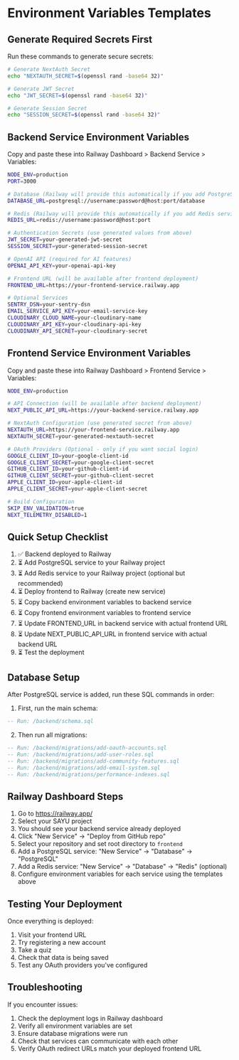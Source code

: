 # Environment Variables Templates

## Generate Required Secrets First

Run these commands to generate secure secrets:

```bash
# Generate NextAuth Secret
echo "NEXTAUTH_SECRET=$(openssl rand -base64 32)"

# Generate JWT Secret  
echo "JWT_SECRET=$(openssl rand -base64 32)"

# Generate Session Secret
echo "SESSION_SECRET=$(openssl rand -base64 32)"
```

## Backend Service Environment Variables

Copy and paste these into Railway Dashboard > Backend Service > Variables:

```bash
NODE_ENV=production
PORT=3000

# Database (Railway will provide this automatically if you add PostgreSQL service)
DATABASE_URL=postgresql://username:password@host:port/database

# Redis (Railway will provide this automatically if you add Redis service)
REDIS_URL=redis://username:password@host:port

# Authentication Secrets (use generated values from above)
JWT_SECRET=your-generated-jwt-secret
SESSION_SECRET=your-generated-session-secret

# OpenAI API (required for AI features)
OPENAI_API_KEY=your-openai-api-key

# Frontend URL (will be available after frontend deployment)
FRONTEND_URL=https://your-frontend-service.railway.app

# Optional Services
SENTRY_DSN=your-sentry-dsn
EMAIL_SERVICE_API_KEY=your-email-service-key
CLOUDINARY_CLOUD_NAME=your-cloudinary-name
CLOUDINARY_API_KEY=your-cloudinary-api-key
CLOUDINARY_API_SECRET=your-cloudinary-secret
```

## Frontend Service Environment Variables

Copy and paste these into Railway Dashboard > Frontend Service > Variables:

```bash
NODE_ENV=production

# API Connection (will be available after backend deployment)
NEXT_PUBLIC_API_URL=https://your-backend-service.railway.app

# NextAuth Configuration (use generated secret from above)
NEXTAUTH_URL=https://your-frontend-service.railway.app
NEXTAUTH_SECRET=your-generated-nextauth-secret

# OAuth Providers (Optional - only if you want social login)
GOOGLE_CLIENT_ID=your-google-client-id
GOOGLE_CLIENT_SECRET=your-google-client-secret
GITHUB_CLIENT_ID=your-github-client-id
GITHUB_CLIENT_SECRET=your-github-client-secret
APPLE_CLIENT_ID=your-apple-client-id
APPLE_CLIENT_SECRET=your-apple-client-secret

# Build Configuration
SKIP_ENV_VALIDATION=true
NEXT_TELEMETRY_DISABLED=1
```

## Quick Setup Checklist

1. ✅ Backend deployed to Railway
2. ⏳ Add PostgreSQL service to your Railway project
3. ⏳ Add Redis service to your Railway project (optional but recommended)
4. ⏳ Deploy frontend to Railway (create new service)
5. ⏳ Copy backend environment variables to backend service
6. ⏳ Copy frontend environment variables to frontend service
7. ⏳ Update FRONTEND_URL in backend service with actual frontend URL
8. ⏳ Update NEXT_PUBLIC_API_URL in frontend service with actual backend URL
9. ⏳ Test the deployment

## Database Setup

After PostgreSQL service is added, run these SQL commands in order:

1. First, run the main schema:
```sql
-- Run: /backend/schema.sql
```

2. Then run all migrations:
```sql
-- Run: /backend/migrations/add-oauth-accounts.sql
-- Run: /backend/migrations/add-user-roles.sql  
-- Run: /backend/migrations/add-community-features.sql
-- Run: /backend/migrations/add-email-system.sql
-- Run: /backend/migrations/performance-indexes.sql
```

## Railway Dashboard Steps

1. Go to https://railway.app/
2. Select your SAYU project
3. You should see your backend service already deployed
4. Click "New Service" → "Deploy from GitHub repo"
5. Select your repository and set root directory to `frontend`
6. Add a PostgreSQL service: "New Service" → "Database" → "PostgreSQL"
7. Add a Redis service: "New Service" → "Database" → "Redis" (optional)
8. Configure environment variables for each service using the templates above

## Testing Your Deployment

Once everything is deployed:

1. Visit your frontend URL
2. Try registering a new account
3. Take a quiz
4. Check that data is being saved
5. Test any OAuth providers you've configured

## Troubleshooting

If you encounter issues:

1. Check the deployment logs in Railway dashboard
2. Verify all environment variables are set
3. Ensure database migrations were run
4. Check that services can communicate with each other
5. Verify OAuth redirect URLs match your deployed frontend URL